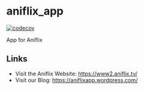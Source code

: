 # aniflix_app

[![codecov](https://codecov.io/gh/d0mmi/Aniflix-App/branch/master/graph/badge.svg)](https://codecov.io/gh/d0mmi/Aniflix-App)


App for Aniflix

## Links

- Visit the Aniflix Website: https://www2.aniflix.tv/
- Visit our Blog: https://aniflixapp.wordpress.com/
